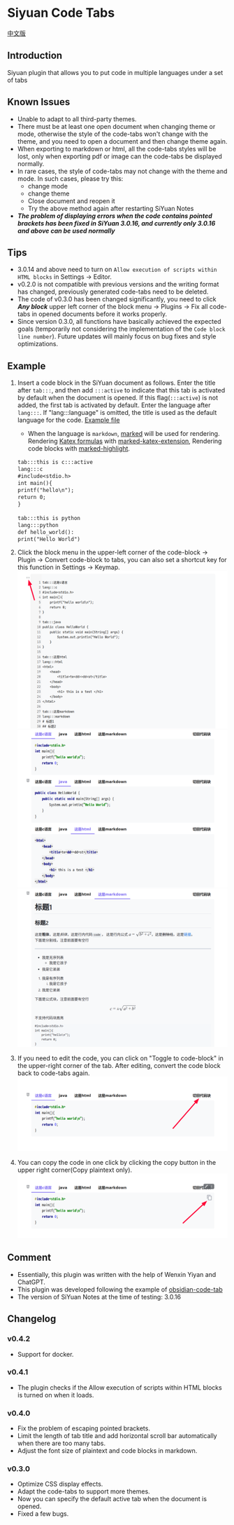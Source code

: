 
# Siyuan Code Tabs

[中文版](./README_zh_CN.md)
## Introduction
Siyuan plugin that allows you to put code in multiple languages under a set of tabs

## Known Issues
- Unable to adapt to all third-party themes.
- There must be at least one open document when changing theme or mode, otherwise the style of the code-tabs won't change with the theme, and you need to open a document and then change theme again.
- When exporting to markdown or html, all the code-tabs styles will be lost, only when exporting pdf or image can the code-tabs be displayed normally.  
- In rare cases, the style of code-tabs may not change with the theme and mode. In such cases, please try this:
  - change mode
  - change theme
  - Close document and reopen it
  - Try the above method again after restarting SiYuan Notes
- ***The problem of displaying errors when the code contains pointed brackets has been fixed in SiYuan 3.0.16, and currently only 3.0.16 and above can be used normally***

## Tips
- 3.0.14 and above need to turn on `Allow execution of scripts within HTML blocks` in Settings -> Editor.
- v0.2.0 is not compatible with previous versions and the writing format has changed, previously generated code-tabs need to be  deleted.
- The code of v0.3.0 has been changed significantly, you need to  click ***Any block*** upper left corner of the block menu -> Plugins -> Fix all code-tabs in opened documents before it works properly.
- Since version 0.3.0, all functions have basically achieved the expected goals (temporarily not considering the implementation of the `Code block line number`). Future updates will mainly focus on bug fixes and style optimizations.

## Example
1. Insert a code block in the SiYuan document as follows. Enter the title after `tab:::`, and then add `:::active` to indicate that this tab is activated by default when the document is opened. If this flag(`:::active`) is not added, the first tab is activated by default. Enter the language after `lang:::`. If "lang:::language" is omitted, the title is used as the default language for the code. [Example file](./asset/example.md)
   - When the language is `markdown`, [marked](https://github.com/markedjs/marked) will be used for rendering. Rendering [Katex formulas](https://katex.org) with [marked-katex-extension](https://github.com/UziTech/marked-katex-extension), Rendering code blocks with [marked-highlight](https://github.com/markedjs/marked-highlight).
   ```
   tab:::this is c:::active
   lang:::c
   #include<stdio.h>
   int main(){
   printf("hello\n");
   return 0;
   }
   
   tab:::this is python
   lang:::python
   def hello_world():
   print("Hello World")
   ```

2. Click the block menu in the upper-left corner of the code-block -> Plugin -> Convert code-block to tabs, you can also set a shortcut key for this function in Settings -> Keymap.
   ![fig2-1](./asset/2-1.png)
   ![fig2-2](./asset/2-2.png)
   ![fig2-3](./asset/2-3.png)

3. If you need to edit the code, you can click on "Toggle to code-block" in the upper-right corner of the tab. After editing, convert the code block back to code-tabs again.
   ![fig3](./asset/3.png)
4. You can copy the code in one click by clicking the copy button in the upper right corner(Copy plaintext only).  
   ![fig4](./asset/4.png)

## Comment
- Essentially, this plugin was written with the help of Wenxin Yiyan  and ChatGPT.  
- This plugin was developed following the example of [obsidian-code-tab](https://github.com/lazyloong/obsidian-code-tab)
- The version of SiYuan Notes at the time of testing: 3.0.16

## Changelog
### v0.4.2
- Support for docker.

### v0.4.1
- The plugin checks if the Allow execution of scripts within HTML blocks is turned on when it loads.

### v0.4.0
- Fix the problem of escaping pointed brackets.
- Limit the length of tab title and add horizontal scroll bar automatically when there are too many tabs.
- Adjust the font size of plaintext and code blocks in markdown.

### v0.3.0
- Optimize CSS display effects.
- Adapt the code-tabs to support more themes.
- Now you can specify the default active tab when the document is opened.
- Fixed a few bugs.